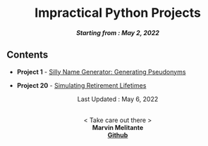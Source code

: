 <h1 align="center"> 
Impractical Python Projects
</h1>
<h5 align="center">
Starting from : May 2, 2022
</h5>

## Contents

- <b>Project 1</b> - [Silly Name Generator: Generating Pseudonyms](https://github.com/mK-zero/Impractical-Python-Projects/tree/main/1_silly-name-generator)

- <b>Project 20</b> - [Simulating Retirement Lifetimes](https://github.com/mK-zero/Impractical-Python-Projects/tree/main/20_simulating-retirement-lifetimes)

<p align="center">
Last Updated : May 6, 2022
</p>

<p align="center">

<br>
< Take care out there >
<br>
<b>Marvin Melitante<b>
<br>
<a href="https://github.com/mK-zero">Github</a>
</p>
